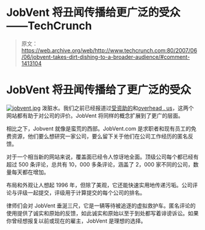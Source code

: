 # JobVent 将丑闻传播给更广泛的受众——TechCrunch

> 原文：<https://web.archive.org/web/http://www.techcrunch.com:80/2007/06/06/jobvent-takes-dirt-dishing-to-a-broader-audience/#comment-1413104>

# JobVent 将丑闻传播给了更广泛的受众

[![jobvent.jpg](img/fc16f21ced758fd09222a978a5032f19.png)](https://web.archive.org/web/20220812213523/http://www.jobvent.com/) 泼脏水。我们之前已经报道过[受资助的](https://web.archive.org/web/20220812213523/http://www.beta.techcrunch.com/2007/03/14/reckoning-day-for-venture-capitalists/)和[overhead . us](https://web.archive.org/web/20220812213523/http://www.beta.techcrunch.com/2007/05/04/overhearus-corporate-gossip-2/)，这两个网站都有助于对公司的评价。JobVent 将同样的概念扩展到了更广的层面。

相比之下，Jobvent 就像是蛮荒的西部。JobVent.com 是求职者和现有员工的免费资源，他们要么想研究一家公司，要么留下关于他们在公司工作经历的匿名反馈。

对于一个相当新的网站来说，覆盖面已经令人惊讶地全面。顶级公司每个都已经有超过 500 条评论，总共有 10，000 多条评论，涵盖了 2，000 家不同的公司，数量每天都在增加。

布局和外观让人想起 1996 年，但除了美观，它还能快速实用地传递污垢。公司评论与评级一起提交，评级用于计算提交的每个公司的排名。

律师们会对 JobVent 垂涎三尺，它是一辆等待被追逐的虚拟救护车。匿名评论的使用提供了诚实和原始的反馈，如此诚实和原始以至于到处都写着诽谤诉讼。如果你曾经想报复以前或现在的雇主，JobVent 是理想的选择。